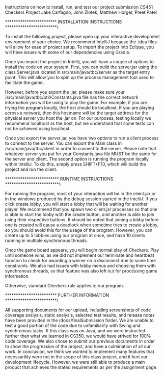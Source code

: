 Instructions on how to install, run, and test our project submission
CS451 Checkers Project
Jake Carfagno, John Zlotek, Matthew Horger, Preet Patel

\************************
INSTALLATION INSTRUCTIONS
************************\

To install the following project, please open up your interactive development environment of your choice. We recommend IntelliJ because the .idea files will allow for ease of project setup.
To import the project into Eclipse, you will have issues with some of our dependencies using Gradle.

Once you import the project in Intellij, you will have a couple of options to install the code on your system. First, you can build the server.jar using the class Server.java located in src/main/java/tbc/server as the target entry point. This will allow you to spin up the process management tool used to facilitate the game.

However, before you export the .jar, please make sure your /src/main/java/tbc/util/Constants.java file has the correct network information you will be using to play the game. For example, if you are trying the program locally, the host should be localhost. If you are playing across a network, then this hostname will be the target address for the physical server you host the .jar on. For our purposes, testing locally we recommend localhost as the host, but we understand that some tests can not be achieved using localhost. 

Once you export the server.jar, you have two options to run a client process to connect to the server. You can export the Main class in /src/main/java/tbc/client in order to connect to the server. Please note that whatever server you put for your Constants.java file MUST be the same for the server and client.
The second option is running the program locally within IntelliJ. To do this, simply press SHIFT+F10, which will build the project and run the client.

\*************************
RUNTIME INSTRUCTIONS
*************************\

For running the program, most of your interaction will be in the client.jar or in the windows produced by the debug session started in the IntelliJ. If you click create lobby, you will start a lobby that will be waiting for another player. We recommend that you spawn two client.jar processes so that one is able to start the lobby with the create button, and another is able to join using their respective buttons. It should be noted that joining a lobby before one is created will cause a deadlock when sometime tries to create a lobby, so you should avoid this for the usage of the program. However, you can create up to 5 lobbies using our program at once, and have 10 clients running in multiple synchronous threads.

Once the game board appears, you will begin normal play of Checkers. Play until someone wins, as we did not implement our terminate and heartbeat function to check for awarding a winner on a disconnect due to some time constraints. We also had issues with lobby menus and choosing them with synchronous threads, so that feature was also left out for processing game information.

Otherwise, standard Checkers rule applies to our program.

\************************
FURTHER INFORMATION
************************\


All supporting documents for our upload, including screenshots of code coverage analysis, static analysis, selected test results, and release notes have been provided in the /docs/finalSubmission folder. We are unable to test a good portion of the code due to unfamiliarity with Swing and synchronous tasks. If this class was on Java, and we were instructed further than what we learned in CS350, we would have strived for 100% code coverage. We also chose to submit our previous documents in order to show the progression of the project, and have a culmination of all our work. In conclusion, we think we wanted to implement many features that necessarility were not in the scope of this class project, and it hurt our development lifecycle. However, we were still able to produce a main product that achieves the stated requirements as per the assignment page. 